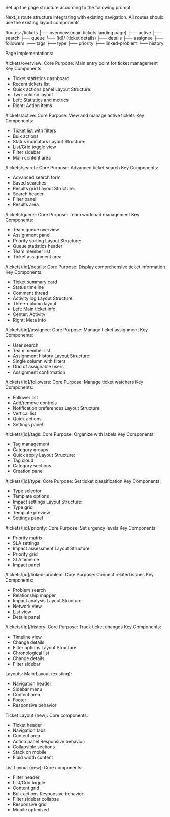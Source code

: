 Set up the page structure according to the following prompt:
   
<page-structure-prompt>
Next.js route structure integrating with existing navigation. All routes should use the existing layout components.

Routes:
/tickets
├── overview (main tickets landing page)
├── active
├── search
├── queue
└── [id]/ (ticket details)
    ├── details
    ├── assignee
    ├── followers
    ├── tags
    ├── type
    ├── priority
    ├── linked-problem
    └── history

Page Implementations:

/tickets/overview:
Core Purpose: Main entry point for ticket management
Key Components:
- Ticket statistics dashboard
- Recent tickets list
- Quick actions panel
Layout Structure:
- Two-column layout
- Left: Statistics and metrics
- Right: Action items

/tickets/active:
Core Purpose: View and manage active tickets
Key Components:
- Ticket list with filters
- Bulk actions
- Status indicators
Layout Structure:
- List/Grid toggle view
- Filter sidebar
- Main content area

/tickets/search:
Core Purpose: Advanced ticket search
Key Components:
- Advanced search form
- Saved searches
- Results grid
Layout Structure:
- Search header
- Filter panel
- Results area

/tickets/queue:
Core Purpose: Team workload management
Key Components:
- Team queue overview
- Assignment panel
- Priority sorting
Layout Structure:
- Queue statistics header
- Team member list
- Ticket assignment area

/tickets/[id]/details:
Core Purpose: Display comprehensive ticket information
Key Components:
- Ticket summary card
- Status timeline
- Comment thread
- Activity log
Layout Structure:
- Three-column layout
- Left: Main ticket info
- Center: Activity
- Right: Meta info

/tickets/[id]/assignee:
Core Purpose: Manage ticket assignment
Key Components:
- User search
- Team member list
- Assignment history
Layout Structure:
- Single column with filters
- Grid of assignable users
- Assignment confirmation

/tickets/[id]/followers:
Core Purpose: Manage ticket watchers
Key Components:
- Follower list
- Add/remove controls
- Notification preferences
Layout Structure:
- Vertical list
- Quick actions
- Settings panel

/tickets/[id]/tags:
Core Purpose: Organize with labels
Key Components:
- Tag management
- Category groups
- Quick apply
Layout Structure:
- Tag cloud
- Category sections
- Creation panel

/tickets/[id]/type:
Core Purpose: Set ticket classification
Key Components:
- Type selector
- Template options
- Impact settings
Layout Structure:
- Type grid
- Template preview
- Settings panel

/tickets/[id]/priority:
Core Purpose: Set urgency levels
Key Components:
- Priority matrix
- SLA settings
- Impact assessment
Layout Structure:
- Priority grid
- SLA timeline
- Impact panel

/tickets/[id]/linked-problem:
Core Purpose: Connect related issues
Key Components:
- Problem search
- Relationship mapper
- Impact analysis
Layout Structure:
- Network view
- List view
- Details panel

/tickets/[id]/history:
Core Purpose: Track ticket changes
Key Components:
- Timeline view
- Change details
- Filter options
Layout Structure:
- Chronological list
- Change details
- Filter sidebar

Layouts:
Main Layout (existing):
- Navigation header
- Sidebar menu
- Content area
- Footer
- Responsive behavior

Ticket Layout (new):
Core components:
- Ticket header
- Navigation tabs
- Content area
- Action panel
Responsive behavior:
- Collapsible sections
- Stack on mobile
- Fluid width content

List Layout (new):
Core components:
- Filter header
- List/Grid toggle
- Content grid
- Bulk actions
Responsive behavior:
- Filter sidebar collapse
- Responsive grid
- Mobile optimized
</page-structure-prompt>